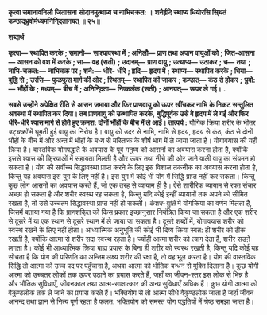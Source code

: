 **कृत्वा समानावनिलौ जितासना** **सोदानमुत्थाप्य च नाभिचक्रत: ।** **शनैर्हृदि स्थाप्य धियोरसि सि्थतं** **कण्ठाद्भ्रुवोर्मध्यमनिनि्दतानयत् ॥ २५॥** 

**शब्दार्थ** 

**कृत्वा—** **स्थापित करके** **; समानौ—** **साश्यावस्था में** **; अनिलौ—** **प्राण तथा अपान वायुओं को** **; जित-आसना—** **आसन को वश में** **करके** **; सा—** **वह (सती)** **; उदानम्—** **प्राण वायु** **; उत्थाप्य—** **उठाकर** **; च—** **तथा** **; नाभि-चक्रत:—** **नाभिचक्र पर** **; शनै:—** **धीरे-** **धीरे** **; हृदि—** **हृदय में** **; स्थाप्य—** **स्थापित करके** **; धिया—** **बुद्धि से** **; उरसि—** **फुळफुस मार्ग की ओर** **; स्थितम्—** **स्थापित की** **जाकर** **; कण्ठात्—** **कंठ से होकर** **; भ्रुवो:—** **भौंहों के** **; मध्यम्—** **बीच में** **; अनिनि्दता—** **निष्कलंक (सती)** **; आनयत्—** **ऊपर ले** **गई।** **.** 

**सबसे उन्होंने अपेक्षित रीति से आसन जमाया और फिर प्राणवायु को ऊपर खींचकर नाभि** **के निकट सन्तुलित अवस्था में स्थापित कर दिया। तब प्राणवायु को उत्थापित करके,** **बुद्धिपूर्वक उसे वे हृदय में ले गईं और फिर धीरे-धीरे श्वास मार्ग से होते हुए क्रमश: दोनों भौंहों** **के बीच में ले आईं।** **तात्पर्य :** यौगिक क्रिया शरीर के भीतर *षट्चक्रों* में घूमती हुई वायु का निरोध है। वायु को उदर से नाभि, नाभि से हृदय, हृदय से कंठ, कंठ से दोनों भौंहों के बीच में और अन्त में भौंहों के मध्य से मस्तिष्क के शीर्ष भाग में ले जाया जाता है। योगावयास की यही क्रिया है। वास्तविक योगपद्धति के अवयास के पूर्व मनुष्य को आसनों का अवयास करना होता है, क्योंकि इससे श्वास की कि्रयाओं में सहायता मिलती है और ऊपर तथा नीचे की ओर जाने वाली वायु का संयमन हो सकता है। योग की सर्वोच्च सिद्धावस्था प्राप्त करने के लिए इस विशाल तकनीक  का अवयास करना होता है, किन्तु यह अवयास इस युग के लिए नहीं है। इस युग में कोई भी योग में सिद्धि प्राप्त नहीं कर सकता। किन्तु कुछ लोग आसनों का अवयास करते हैं, जो एक तरह से व्यायाम ही है। ऐसे शारीरिक व्यायाम से रक्त संचार अच्छा हो सकता है और शरीर स्वस्थ रह सकता है, किन्तु यदि कोई इन्हीं व्यायामों तक अपने को सीमित रखता है, तो उसे उच्चतम सिद्धावस्था प्राप्त नहीं हो सकती। *केशव-श्रुति* में योगक्रिया का वर्णन मिलता है, जिसमें बताया गया है कि प्राणशकि्त को किस प्रकार इच्छानुसार नियंत्रित किया जा सकता है और एक शरीर से दूसरे में या एक स्थान से दूसरे स्थान में ले जाया जा सकता है। दूसरे शब्दों में, योगावयास शरीर को स्वस्थ रखने के लिए नहीं होता। आध्यात्मिक अनुभूति की कोई भी दिव्य क्रिया स्वत: ही शरीर को ठीक रखती है, क्योंकि आत्मा से शरीर सदा स्वस्थ रहता है। ज्योंही आत्मा शरीर को त्याग देता है, शरीर सडऩे लगता है। कोई भी आध्यात्मिक क्रिया बाह्य प्रयास के बिना ही शरीर को स्वस्थ रखती है, किन्तु यदि कोई यह सोचता है कि योग की परिणति का अन्तिम लक्ष्य शरीर की रक्षा है, तो वह भूल करता है। योग की वास्तविक सिद्धि तो आत्मा को उच्च पद पर पहुँचाना है, अथवा आत्मा को भौतिक बन्धन से मुक्ति दिलाना है। कुछ योगी आत्मा को उच्चतर लोकों तक ऊपर उठाने का प्रयास करते हैं, जहाँ का जीवन-स्तर इस लोक से भिन्न है और भौतिक सुविधाएँ, जीवनकाल तथा आत्म-साक्षात्कार की अन्य सुविधाएँ अधिक हैं। कुछ योगी आत्मा को वैकुण्ठलोक तक ले जाने का प्रयास करते हैं। भक्तियोग से तो आत्मा सीधे वैकुण्ठलोक जाता है जहाँ जीवन आनन्द तथा ज्ञान से नित्य पूर्ण रहता है फलत: भक्तियोग को समस्त योग पद्धतियों में श्रेष्ठ समझा जाता है।  